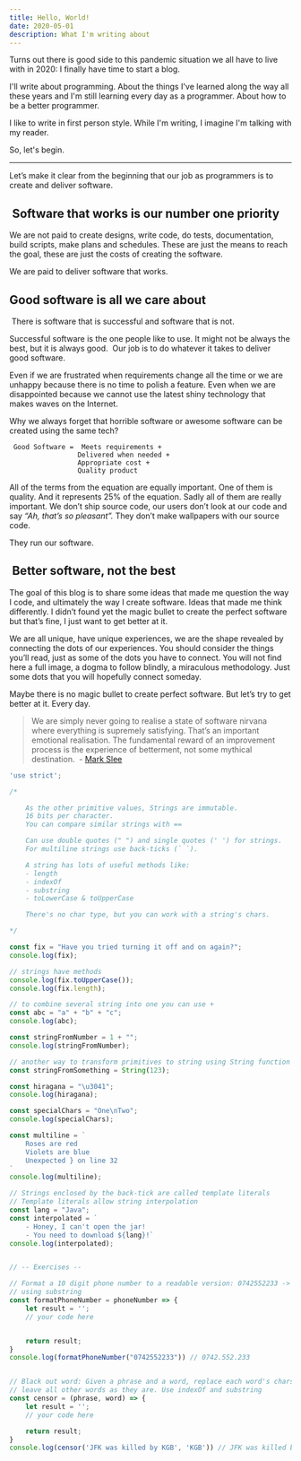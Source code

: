 ```yaml
---
title: Hello, World!
date: 2020-05-01
description: What I'm writing about
---
```


Turns out there is good side to this pandemic situation we all have to live with in 2020: I finally have time to start a blog.

I'll write about programming. About the things I've learned along the way all these years and I'm still learning every day as a programmer. About how to be a better programmer.

I like to write in first person style. While I'm writing, I imagine I'm talking with my reader.

So, let's begin.
___

Let’s make it clear from the beginning that our job as programmers is to create and deliver software. 

##  Software that works is our number one priority 

We are not paid to create designs, write code, do tests, documentation, build scripts, make plans and schedules. 
These are just the means to reach the goal, these are just the costs of creating the software. 

We are paid to deliver software that works. 

## Good software is all we care about

 There is software that is successful and software that is not. 

Successful software is the one people like to use. 
It might not be always the best, but it is always good.  
Our job is to do whatever it takes to deliver good software. 

Even if we are frustrated when requirements change all the time or we are unhappy because there is no time to polish a feature. 
Even when we are disappointed because we cannot use the latest shiny technology that makes waves on the Internet. 

Why we always forget that horrible software or awesome software can be created using the same tech?

```
 Good Software =  Meets requirements + 
                 Delivered when needed + 
                 Appropriate cost + 
                 Quality product  
```

All of the terms from the equation are equally important. One of them is quality. And it represents 25% of the equation. 
Sadly all of them are really important.
We don’t ship source code, our users don’t look at our code and say *“Ah, that’s so pleasant”.* 
They don’t make wallpapers with our source code. 

They run our software. 

##  Better software, not the best 

The goal of this blog is to share some ideas that made me question the way I code, and ultimately the way I create software. 
Ideas that made me think differently. I didn’t found yet the magic bullet to create the perfect software but that’s fine, 
I just want to get better at it.

We are all unique, have unique experiences, we are the shape revealed by connecting the dots of our experiences. 
You should consider the things you’ll read, just as some of the dots you have to connect. 
You will not find here a full image, a dogma to follow blindly, a miraculous methodology. 
Just some dots that you will hopefully connect someday.

Maybe there is no magic bullet to create perfect software. But let’s try to get better at it. Every day.


> We are simply never going to realise a state of software nirvana where everything is supremely satisfying. 
That’s an important emotional realisation. The fundamental reward of an improvement process is the experience 
of betterment, not some mythical destination.  - [Mark Slee](https://engineering.fb.com/uncategorized/thoughts-on-software-quality/) 



```js
'use strict';            

/*    

    As the other primitive values, Strings are immutable.
    16 bits per character.
    You can compare similar strings with ==

    Can use double quotes (" ") and single quotes (' ') for strings.
    For multiline strings use back-ticks (` `).

    A string has lots of useful methods like:
    - length
    - indexOf 
    - substring 
    - toLowerCase & toUpperCase    

    There's no char type, but you can work with a string's chars.

*/

const fix = "Have you tried turning it off and on again?";
console.log(fix);

// strings have methods
console.log(fix.toUpperCase()); 
console.log(fix.length); 

// to combine several string into one you can use +
const abc = "a" + "b" + "c";
console.log(abc);

const stringFromNumber = 1 + ""; 
console.log(stringFromNumber); 

// another way to transform primitives to string using String function
const stringFromSomething = String(123);

const hiragana = "\u3041";
console.log(hiragana);

const specialChars = "One\nTwo";
console.log(specialChars);

const multiline = `
    Roses are red
    Violets are blue
    Unexpected } on line 32
`
console.log(multiline);

// Strings enclosed by the back-tick are called template literals 
// Template literals allow string interpolation
const lang = "Java";
const interpolated = ` 
    - Honey, I can't open the jar!
    - You need to download ${lang}!`
console.log(interpolated);


// -- Exercises --

// Format a 10 digit phone number to a readable version: 0742552233 -> 0742.552.233
// using substring 
const formatPhoneNumber = phoneNumber => {
    let result = '';
    // your code here


    return result;
}
console.log(formatPhoneNumber("0742552233")) // 0742.552.233


// Black out word: Given a phrase and a word, replace each word's chars with *, 
// leave all other words as they are. Use indexOf and substring
const censor = (phrase, word) => {
    let result = '';
    // your code here

    return result;
}
console.log(censor('JFK was killed by KGB', 'KGB')) // JFK was killed by ***




```